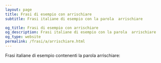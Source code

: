```yaml
---
layout: page
title: Frasi di esempio con arrischiare 
subtitle: Frasi italiane di esempio con la parola  arrischiare

og_title: Frasi di esempio con arrischiare 
og_description: Frasi italiane di esempio con la parola  arrischiare
og_type: website
permalink: /frasi/a/arrischiare.html
---
```


Frasi italiane di esempio contenenti la parola arrischiare:


